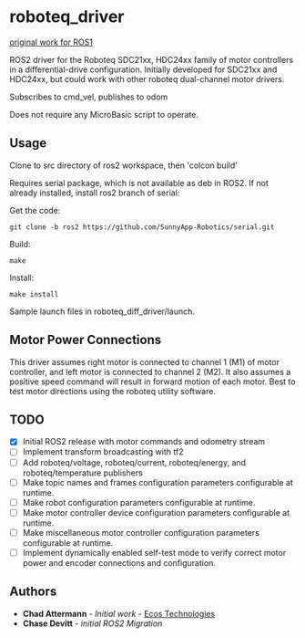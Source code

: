 # roboteq_driver
[original work for ROS1](https://github.com/ecostech/roboteq_diff_driver)

ROS2 driver for the Roboteq SDC21xx, HDC24xx family of motor controllers in a differential-drive configuration.
Initially developed for SDC21xx and HDC24xx, but could work with other roboteq dual-channel motor drivers.

Subscribes to cmd_vel, publishes to odom


Does not require any MicroBasic script to operate.

## Usage

Clone to src directory of ros2 workspace, then 'colcon build'

Requires serial package, which is not available as deb in ROS2. If not already installed, install ros2 branch of serial:

Get the code:
    
    git clone -b ros2 https://github.com/SunnyApp-Robotics/serial.git

Build:

    make

Install:

    make install
    
    
Sample launch files in roboteq_diff_driver/launch.

## Motor Power Connections

This driver assumes right motor is connected to channel 1 (M1) of motor controller, and left motor is connected to channel 2 (M2). It also assumes a positive speed command will result in forward motion of each motor. Best to test motor directions using the roboteq utility software.


## TODO

- [X] Initial ROS2 release with motor commands and odometry stream
- [ ] Implement transform broadcasting with tf2
- [ ] Add roboteq/voltage, roboteq/current, roboteq/energy, and roboteq/temperature publishers
- [ ] Make topic names and frames configuration parameters configurable at runtime.
- [ ] Make robot configuration parameters configurable at runtime.
- [ ] Make motor controller device configuration parameters configurable at runtime.
- [ ] Make miscellaneous motor controller configuration parameters configurable at runtime.
- [ ] Implement dynamically enabled self-test mode to verify correct motor power and encoder connections and configuration.

## Authors

* **Chad Attermann** - *Initial work* - [Ecos Technologies](https://github.com/ecostech)
* **Chase Devitt** - *initial ROS2 Migration*
